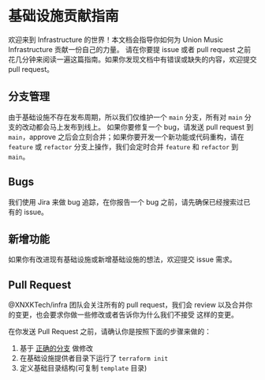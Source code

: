 # 基础设施贡献指南

欢迎来到 Infrastructure 的世界！本文档会指导你如何为 Union Music Infrastructure 贡献一份自己的力量。
请在你要提 issue 或者 pull request 之前花几分钟来阅读一遍这篇指南。如果你发现文档中有错误或缺失的内容，欢迎提交 pull request。

## 分支管理

由于基础设施不存在发布周期，所以我们仅维护一个 `main` 分支，所有对 `main` 分支的改动都会马上发布到线上。
如果你要修复一个 bug，请发送 pull request 到 `main`，approve 之后会立刻合并；如果你要开发一个新功能或代码重构，请在 `feature` 或
`refactor` 分支上操作，我们会定时合并 `feature` 和 `refactor` 到 `main`。

## Bugs

我们使用 Jira 来做 bug 追踪，在你报告一个 bug 之前，请先确保已经搜索过已有的 issue。

## 新增功能

如果你有改进现有基础设施或新增基础设施的想法，欢迎提交 issue 需求。

## Pull Request

@XNXKTech/infra 团队会关注所有的 pull request，我们会 review 以及合并你的变更，也会要求你做一些修改或者告诉你为什么我们不接受
这样的变更。

在你发送 Pull Request 之前，请确认你是按照下面的步骤来做的：

1. 基于 [正确的分支](#分支管理) 做修改
2. 在基础设施提供者目录下运行了 `terraform init`
3. 定义基础目录结构(可复制 `template` 目录)